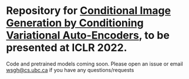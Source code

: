 # Repository for [Conditional Image Generation by Conditioning Variational Auto-Encoders](https://openreview.net/forum?id=7MV6uLzOChW), to be presented at ICLR 2022.

Code and pretrained models coming soon. Please open an issue or email <wsgh@cs.ubc.ca> if you have any questions/requests
